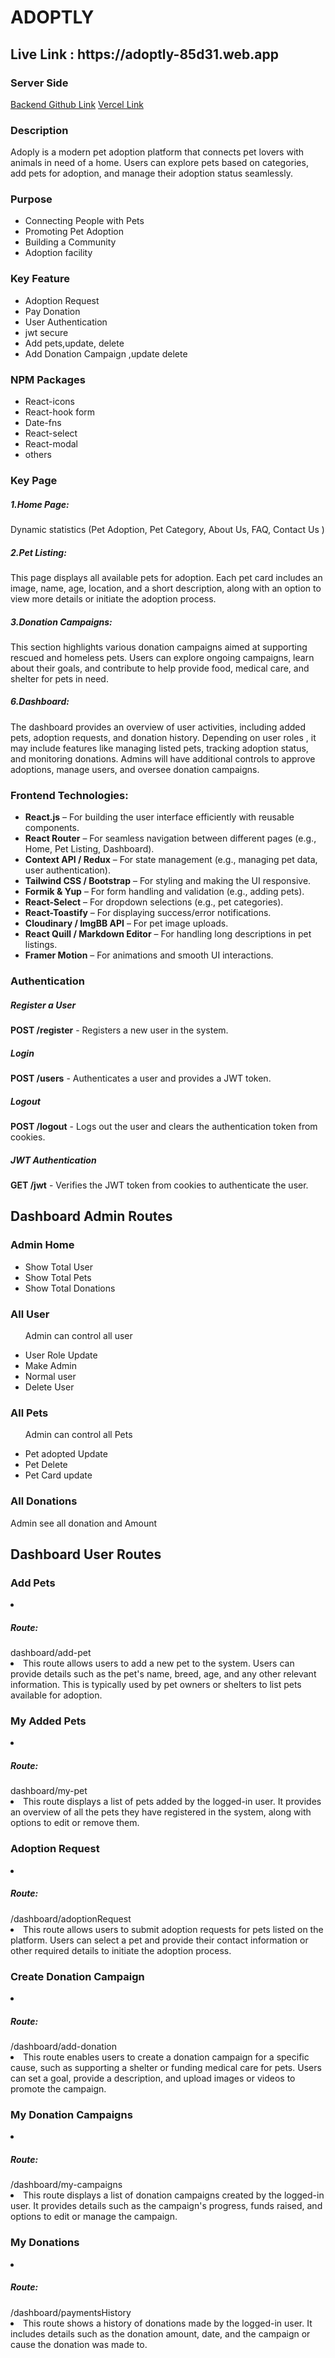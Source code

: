 <div> 
   <h1 className="font-bold">
ADOPTLY </h1>

   <h2>
   Live Link : https://adoptly-85d31.web.app </h2> 
    <h3 className="font-semibold">Server Side</h3>
    <a href="https://github.com/mahmudrkb/adoptly-server-12" target="_blank"
      >Backend Github Link</a
    >
    <a href="https://adoptly-server.vercel.app" target="_blank">Vercel Link</a> 

   <div> 
 <h3 className="font-semibold">Description</h3>
 <p>Adoply is a modern pet adoption platform that connects pet lovers with animals in need of a home. Users can explore pets based on categories, add pets for adoption, and manage their adoption status seamlessly.</p>
 </div>


</div>
<div>
    <h3 className="font-semibold"> Purpose</h3>
      <ul>
        <li>Connecting People with Pets</li>
        <li>Promoting Pet Adoption</li>
        <li> Building a Community</li>
        <li> Adoption facility</li>
      </ul>
</div>

<div>
    <h3 className="font-semibold">Key  Feature</h3>
    <ul>
    <li> Adoption Request  </li>
    <li> Pay Donation   </li>
      <li>User Authentication</li>
      <li> jwt  secure</li>
      <li> Add pets,update, delete </li>
      <li> Add Donation Campaign ,update delete</li>
    </ul>
</div>

<div>
    <h3 className="font-semibold">NPM Packages</h3>
    <ul>
     <li> React-icons</li>
     <li>React-hook form </li>
     <li>Date-fns </li>
     <li>React-select </li>
     <li>React-modal </li>
     <li>others </li>
    </ul>
</div>



<div>
 <h3 className="font-semibold"> Key Page </h3>
  <h5>1.Home Page:</h5>
  <p>Dynamic statistics  (Pet Adoption, Pet Category, About Us, FAQ, Contact Us )</p>

  <h5>2.Pet Listing:</h5>
  <p>This page displays all available pets for adoption. Each pet card includes an image, name, age, location, and a short description, along with an option to view more details or initiate the adoption process. </p>
  <h5>3.Donation Campaigns:</h5>
  <p>This section highlights various donation campaigns aimed at supporting rescued and homeless pets. Users can explore ongoing campaigns, learn about their goals, and contribute to help provide food, medical care, and shelter for pets in need.</p>
  <h5>6.Dashboard:</h5>
  <p>The dashboard provides an overview of user activities, including added pets, adoption requests, and donation history. Depending on user roles , it may include features like managing listed pets, tracking adoption status, and monitoring donations. Admins will have additional controls to approve adoptions, manage users, and oversee donation campaigns.</p>
  </div>

  <div>

 <h3 class="font-semibold">Frontend Technologies:</h3>
  <ul>
    <li><strong>React.js</strong> – For building the user interface efficiently with reusable components.</li>
    <li><strong>React Router</strong> – For seamless navigation between different pages (e.g., Home, Pet Listing, Dashboard).</li>
    <li><strong>Context API / Redux</strong> – For state management (e.g., managing pet data, user authentication).</li>
    <li><strong>Tailwind CSS / Bootstrap</strong> – For styling and making the UI responsive.</li>
    <li><strong>Formik & Yup</strong> – For form handling and validation (e.g., adding pets).</li>
    <li><strong>React-Select</strong> – For dropdown selections (e.g., pet categories).</li>
    <li><strong>React-Toastify</strong> – For displaying success/error notifications.</li>
    <li><strong>Cloudinary / ImgBB API</strong> – For pet image uploads.</li>
    <li><strong>React Quill / Markdown Editor</strong> – For handling long descriptions in pet listings.</li>
    <li><strong>Framer Motion</strong> – For animations and smooth UI interactions.</li>
  </ul>
  </div>
  
<div>
  <h3 class="font-semibold">Authentication</h3>

  <h5>Register a User</h5>
  <p><strong>POST /register</strong> - Registers a new user in the system.</p>

  <h5>Login</h5>
  <p><strong>POST /users</strong> - Authenticates a user and provides a JWT token.</p>

  <h5>Logout</h5>
  <p><strong>POST /logout</strong> - Logs out the user and clears the authentication token from cookies.</p>

  <h5>JWT Authentication</h5>
  <p><strong>GET /jwt</strong> - Verifies the JWT token from cookies to authenticate the user.</p>
  </div>

  <div>
      <h2>Dashboard Admin Routes</h2>
      <div>
        <h3 className="semi-bold">Admin Home</h3>
        <ul>
          <li>Show Total User</li>
          <li>Show Total Pets</li>
          <li>Show Total Donations</li>
        </ul>
      </div>

   <div>
        <h3 className="semi-bold">All User</h3>
        <ul>
          <p>Admin can control all user </p>
          <li>User Role Update</li>
          <li>Make Admin</li>
          <li>Normal user</li>
          <li>Delete User</li>
        </ul>
    </div>

  <div>
        <h3 className="semi-bold">All Pets</h3>
        <ul>
          <p>Admin can control all Pets </p>
          <li>Pet adopted  Update</li>
          <li>Pet Delete</li>
          <li>Pet Card update </li>
           </ul>

   </div>

  <div>
        <h3 className="semi-bold">All Donations</h3>
        <p>
          Admin see all donation  and Amount
        </p>
    </div>
</div>
<div>
      <h2>Dashboard User Routes</h2>
      <div>
        <h3 className="semi-bold">Add Pets</h3>
        <li>
          <h5>Route:</h5>
          dashboard/add-pet
        </li>
        <li>
          This route allows users to add a new pet to the system. Users can
          provide details such as the pet's name, breed, age, and any other
          relevant information. This is typically used by pet owners or shelters
          to list pets available for adoption.
        </li>
      </div>

  <div>
        <h3 className="semi-bold">My Added Pets</h3>
        <li>
          <h5>Route:</h5>
          dashboard/my-pet
        </li>
        <li>
          This route displays a list of pets added by the logged-in user. It
          provides an overview of all the pets they have registered in the
          system, along with options to edit or remove them.
        </li>
      </div>
      <div>
        <h3 className="semi-bold">Adoption Request</h3>
        <li>
          <h5>Route:</h5>
          /dashboard/adoptionRequest
        </li>
        <li>
          This route allows users to submit adoption requests for pets listed on the platform. Users can select a pet and provide their contact information or other required details to initiate the adoption process.
        </li>
      </div>
      <div>
        <h3 className="semi-bold">Create Donation Campaign</h3>
        <li>
          <h5>Route:</h5>
          /dashboard/add-donation
        </li>
        <li>
          This route enables users to create a donation campaign for a specific cause, such as supporting a shelter or funding medical care for pets. Users can set a goal, provide a description, and upload images or videos to promote the campaign.
        </li>
      </div>
      <div>
        <h3 className="semi-bold">My Donation Campaigns</h3>
        <li>
          <h5>Route:</h5>
          /dashboard/my-campaigns
        </li>
        <li>
          This route displays a list of donation campaigns created by the logged-in user. It provides details such as the campaign's progress, funds raised, and options to edit or manage the campaign.
        </li>
      </div>
      <div>
        <h3 className="semi-bold">My Donations</h3>
        <li>
          <h5>Route:</h5>
         /dashboard/paymentsHistory
        </li>
        <li>
          This route shows a history of donations made by the logged-in user. It includes details such as the donation amount, date, and the campaign or cause the donation was made to.
        </li>
      </div>

</div>
